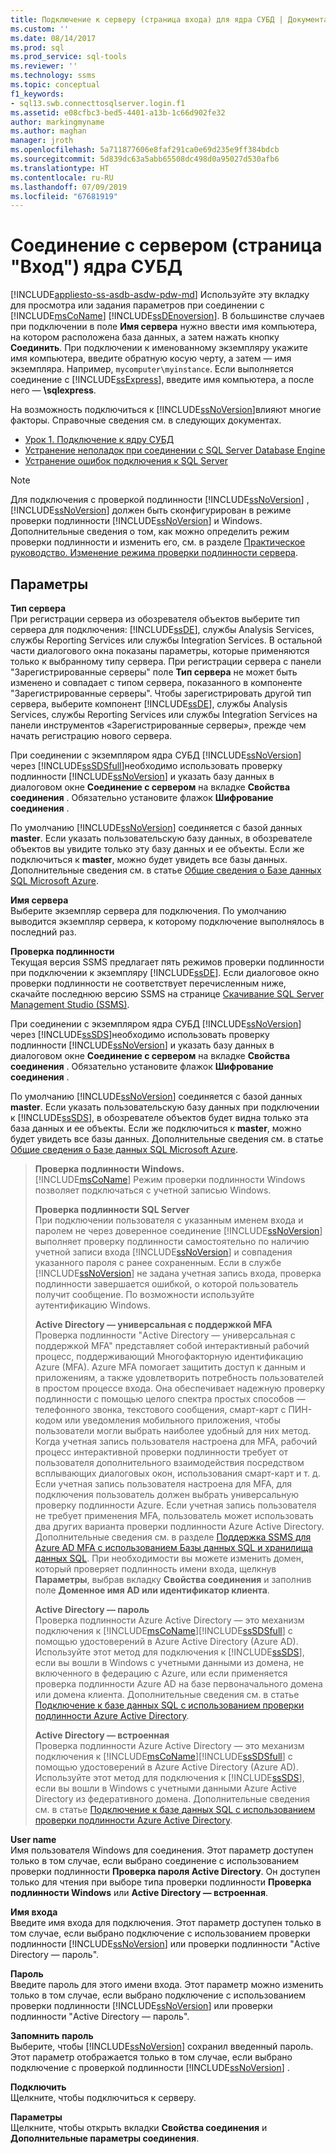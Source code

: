 ```yaml
---
title: Подключение к серверу (страница входа) для ядра СУБД | Документация Майкрософт
ms.custom: ''
ms.date: 08/14/2017
ms.prod: sql
ms.prod_service: sql-tools
ms.reviewer: ''
ms.technology: ssms
ms.topic: conceptual
f1_keywords:
- sql13.swb.connecttosqlserver.login.f1
ms.assetid: e08cfbc3-bed5-4401-a13b-1c66d902fe32
author: markingmyname
ms.author: maghan
manager: jroth
ms.openlocfilehash: 5a711877606e8faf291ca0e69d235e9ff384bdcb
ms.sourcegitcommit: 5d839dc63a5abb65508dc498d0a95027d530afb6
ms.translationtype: HT
ms.contentlocale: ru-RU
ms.lasthandoff: 07/09/2019
ms.locfileid: "67681919"
---
```

# <a name="connect-to-server-login-page-database-engine"></a>Соединение с сервером (страница "Вход") ядра СУБД
[!INCLUDE[appliesto-ss-asdb-asdw-pdw-md](../../includes/appliesto-ss-asdb-asdw-pdw-md.md)]
Используйте эту вкладку для просмотра или задания параметров при соединении с [!INCLUDE[msCoName](../../includes/msconame_md.md)] [!INCLUDE[ssDEnoversion](../../includes/ssdenoversion_md.md)]. В большинстве случаев при подключении в поле **Имя сервера** нужно ввести имя компьютера, на котором расположена база данных, а затем нажать кнопку **Соединить**. При подключении к именованному экземпляру укажите имя компьютера, введите обратную косую черту, а затем — имя экземпляра. Например, `mycomputer\myinstance`. Если выполняется соединение с [!INCLUDE[ssExpress](../../includes/ssexpress_md.md)], введите имя компьютера, а после него — **\sqlexpress**.  
  
На возможность подключиться к [!INCLUDE[ssNoVersion](../../includes/ssnoversion-md.md)]влияют многие факторы. Справочные сведения см. в следующих документах.  
- [Урок 1. Подключение к ядру СУБД](../../relational-databases/lesson-1-connecting-to-the-database-engine.md)  
- [Устранение неполадок при соединении с SQL Server Database Engine](../../database-engine/configure-windows/troubleshoot-connecting-to-the-sql-server-database-engine.md)  
- [Устранение ошибок подключения к SQL Server](https://support.microsoft.com/help/4009936/solving-connectivity-errors-to-sql-server)    
  
> [!NOTE]  
> Для подключения с проверкой подлинности [!INCLUDE[ssNoVersion](../../includes/ssnoversion-md.md)] , [!INCLUDE[ssNoVersion](../../includes/ssnoversion-md.md)] должен быть сконфигурирован в режиме проверки подлинности [!INCLUDE[ssNoVersion](../../includes/ssnoversion-md.md)] и Windows. Дополнительные сведения о том, как можно определить режим проверки подлинности и изменить его, см. в разделе [Практическое руководство. Изменение режима проверки подлинности сервера](../../database-engine/configure-windows/change-server-authentication-mode.md).  
  
## <a name="options"></a>Параметры  
**Тип сервера**  
При регистрации сервера из обозревателя объектов выберите тип сервера для подключения: [!INCLUDE[ssDE](../../includes/ssde_md.md)], службы Analysis Services, службы Reporting Services или службы Integration Services. В остальной части диалогового окна показаны параметры, которые применяются только к выбранному типу сервера. При регистрации сервера c панели "Зарегистрированные серверы" поле **Тип сервера** не может быть изменено и совпадает с типом сервера, показанного в компоненте "Зарегистрированные серверы". Чтобы зарегистрировать другой тип сервера, выберите компонент [!INCLUDE[ssDE](../../includes/ssde_md.md)], службы Analysis Services, службы Reporting Services или службы Integration Services на панели инструментов «Зарегистрированные серверы», прежде чем начать регистрацию нового сервера.  
  
При соединении с экземпляром ядра СУБД [!INCLUDE[ssNoVersion](../../includes/ssnoversion-md.md)] через [!INCLUDE[ssSDSfull](../../includes/sssdsfull-md.md)]необходимо использовать проверку подлинности [!INCLUDE[ssNoVersion](../../includes/ssnoversion-md.md)] и указать базу данных в диалоговом окне **Соединение с сервером** на вкладке **Свойства соединения** . Обязательно установите флажок **Шифрование соединения** .  
  
По умолчанию [!INCLUDE[ssNoVersion](../../includes/ssnoversion-md.md)] соединяется с базой данных **master**. Если указать пользовательскую базу данных, в обозревателе объектов вы увидите только эту базу данных и ее объекты. Если же подключиться к **master**, можно будет увидеть все базы данных. Дополнительные сведения см. в статье [Общие сведения о Базе данных SQL Microsoft Azure](/azure/sql-database/sql-database-technical-overview/).
  
**Имя сервера**  
Выберите экземпляр сервера для подключения. По умолчанию выводится экземпляр сервера, к которому подключение выполнялось в последний раз.  
  
**Проверка подлинности**  
Текущая версия SSMS предлагает пять режимов проверки подлинности при подключении к экземпляру [!INCLUDE[ssDE](../../includes/ssde_md.md)]. Если диалоговое окно проверки подлинности не соответствует перечисленным ниже, скачайте последнюю версию SSMS на странице [Скачивание SQL Server Management Studio (SSMS)](../download-sql-server-management-studio-ssms.md).     
  
При соединении с экземпляром ядра СУБД [!INCLUDE[ssNoVersion](../../includes/ssnoversion-md.md)] через [!INCLUDE[ssSDS](../../includes/sssds-md.md)]необходимо использовать проверку подлинности [!INCLUDE[ssNoVersion](../../includes/ssnoversion-md.md)] и указать базу данных в диалоговом окне **Соединение с сервером** на вкладке **Свойства соединения** . Обязательно установите флажок **Шифрование соединения** .  
  
По умолчанию [!INCLUDE[ssNoVersion](../../includes/ssnoversion-md.md)] соединяется с базой данных **master**. Если указать пользовательскую базу данных при подключении к [!INCLUDE[ssSDS](../../includes/sssds-md.md)], в обозревателе объектов будет видна только эта база данных и ее объекты. Если же подключиться к **master**, можно будет увидеть все базы данных. Дополнительные сведения см. в статье [Общие сведения о Базе данных SQL Microsoft Azure](/azure/sql-database/sql-database-technical-overview/).  
  
> **Проверка подлинности Windows.**  
> [!INCLUDE[msCoName](../../includes/msconame_md.md)] Режим проверки подлинности Windows позволяет подключаться с учетной записью Windows.  
> 
> **Проверка подлинности SQL Server**  
> При подключении пользователя с указанным именем входа и паролем не через доверенное соединение [!INCLUDE[ssNoVersion](../../includes/ssnoversion-md.md)] выполняет проверку подлинности самостоятельно по наличию учетной записи входа [!INCLUDE[ssNoVersion](../../includes/ssnoversion-md.md)] и совпадения указанного пароля с ранее сохраненным. Если в службе [!INCLUDE[ssNoVersion](../../includes/ssnoversion-md.md)] не задана учетная запись входа, проверка подлинности завершается ошибкой, о которой пользователь получит сообщение. По возможности используйте аутентификацию Windows.  
> 
> **Active Directory — универсальная с поддержкой MFA**  
> Проверка подлинности "Active Directory — универсальная с поддержкой MFA" представляет собой интерактивный рабочий процесс, поддерживающий Многофакторную идентификацию Azure (MFA). Azure MFA помогает защитить доступ к данным и приложениям, а также удовлетворить потребность пользователей в простом процессе входа. Она обеспечивает надежную проверку подлинности с помощью целого спектра простых способов — телефонного звонка, текстового сообщения, смарт-карт с ПИН-кодом или уведомления мобильного приложения, чтобы пользователи могли выбрать наиболее удобный для них метод. Когда учетная запись пользователя настроена для MFA, рабочий процесс интерактивной проверки подлинности требует от пользователя дополнительного взаимодействия посредством всплывающих диалоговых окон, использования смарт-карт и т. д. Если учетная запись пользователя настроена для MFA, для подключения пользователь должен выбрать универсальную проверку подлинности Azure. Если учетная запись пользователя не требует применения MFA, пользователь может использовать два других варианта проверки подлинности Azure Active Directory. Дополнительные сведения см. в разделе [Поддержка SSMS для Azure AD MFA с использованием Базы данных SQL и хранилища данных SQL](https://azure.microsoft.com/documentation/articles/sql-database-ssms-mfa-authentication/). При необходимости вы можете изменить домен, который проверяет подлинность имени входа, щелкнув **Параметры**, выбрав вкладку **Свойства соединения** и заполнив поле **Доменное имя AD или идентификатор клиента**.  
> 
> **Active Directory — пароль**  
> Проверка подлинности Azure Active Directory — это механизм подключения к [!INCLUDE[msCoName](../../includes/msconame_md.md)][!INCLUDE[ssSDSfull](../../includes/sssdsfull-md.md)] с помощью удостоверений в Azure Active Directory (Azure AD).  Используйте этот метод для подключения к [!INCLUDE[ssSDS](../../includes/sssds-md.md)], если вы вошли в Windows с учетными данными из домена, не включенного в федерацию с Azure, или если применяется проверка подлинности Azure AD на базе первоначального домена или домена клиента. Дополнительные сведения см. в статье [Подключение к базе данных SQL с использованием проверки подлинности Azure Active Directory](https://azure.microsoft.com/documentation/articles/sql-database-aad-authentication/).  
> 
> **Active Directory — встроенная**  
> Проверка подлинности Azure Active Directory — это механизм подключения к [!INCLUDE[msCoName](../../includes/msconame_md.md)][!INCLUDE[ssSDSfull](../../includes/sssdsfull-md.md)] с помощью удостоверений в Azure Active Directory (Azure AD). Используйте этот метод для подключения к [!INCLUDE[ssSDS](../../includes/sssds-md.md)], если вы вошли в Windows с учетными данными Azure Active Directory из федеративного домена. Дополнительные сведения см. в статье [Подключение к базе данных SQL с использованием проверки подлинности Azure Active Directory](https://azure.microsoft.com/documentation/articles/sql-database-aad-authentication/).  
  
**User name**  
Имя пользователя Windows для соединения. Этот параметр доступен только в том случае, если выбрано соединение с использованием проверки подлинности **Проверка пароля Active Directory**. Он доступен только для чтения при выборе типа проверки подлинности **Проверка подлинности Windows** или **Active Directory — встроенная**.  
  
**Имя входа**  
Введите имя входа для подключения. Этот параметр доступен только в том случае, если выбрано подключение с использованием проверки подлинности [!INCLUDE[ssNoVersion](../../includes/ssnoversion-md.md)] или проверки подлинности "Active Directory — пароль".  
  
**Пароль**  
Введите пароль для этого имени входа. Этот параметр можно изменить только в том случае, если выбрано подключение с использованием проверки подлинности [!INCLUDE[ssNoVersion](../../includes/ssnoversion-md.md)] или проверки подлинности "Active Directory — пароль".  
  
**Запомнить пароль**  
Выберите, чтобы [!INCLUDE[ssNoVersion](../../includes/ssnoversion-md.md)] сохранил введенный пароль. Этот параметр отображается только в том случае, если выбрано подключение с проверкой подлинности [!INCLUDE[ssNoVersion](../../includes/ssnoversion-md.md)] .  
  
**Подключить**  
Щелкните, чтобы подключиться к серверу.  
  
**Параметры**  
Щелкните, чтобы открыть вкладки **Свойства соединения** и **Дополнительные параметры соединения**.  
   
  
